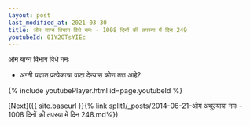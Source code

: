 ```yaml
---
layout: post
last_modified_at: 2021-03-30
title: ओम याग्न विभाग विधे नमः - 1008 दिनों की तपस्या में दिन 249
youtubeId: 01Y2OTsYIEc
---
```

 
 
 ओम याग्न विभाग विधे नमः  
 
 -  अग्नी यज्ञात प्रत्येकाचा वाटा देण्यास कोण तज्ञ आहे? 
 
  
 
  
 
 
 
 
 
 


{% include youtubePlayer.html id=page.youtubeId %}
 
[Next]({{ site.baseurl }}{% link  split1/_posts/2014-06-21-ओम अथुल्याया नमः - 1008 दिनों की तपस्या में दिन 248.md%})
 
